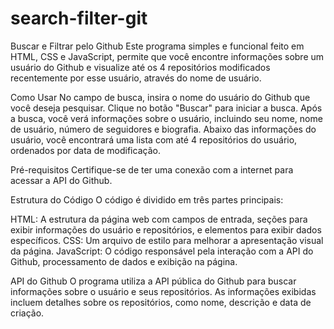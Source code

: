 # search-filter-git

Buscar e Filtrar pelo Github
Este programa simples e funcional feito em HTML, CSS e JavaScript, permite que você encontre informações sobre um usuário do Github e visualize até os 4 repositórios modificados recentemente por esse usuário, através do nome de usuário.

Como Usar
No campo de busca, insira o nome do usuário do Github que você deseja pesquisar.
Clique no botão "Buscar" para iniciar a busca.
Após a busca, você verá informações sobre o usuário, incluindo seu nome, nome de usuário, número de seguidores e biografia.
Abaixo das informações do usuário, você encontrará uma lista com até 4 repositórios do usuário, ordenados por data de modificação.

Pré-requisitos
Certifique-se de ter uma conexão com a internet para acessar a API do Github.

Estrutura do Código
O código é dividido em três partes principais:

HTML: A estrutura da página web com campos de entrada, seções para exibir informações do usuário e repositórios, e elementos para exibir dados específicos.
CSS: Um arquivo de estilo para melhorar a apresentação visual da página.
JavaScript: O código responsável pela interação com a API do Github, processamento de dados e exibição na página.

API do Github
O programa utiliza a API pública do Github para buscar informações sobre o usuário e seus repositórios. As informações exibidas incluem detalhes sobre os repositórios, como nome, descrição e data de criação.
